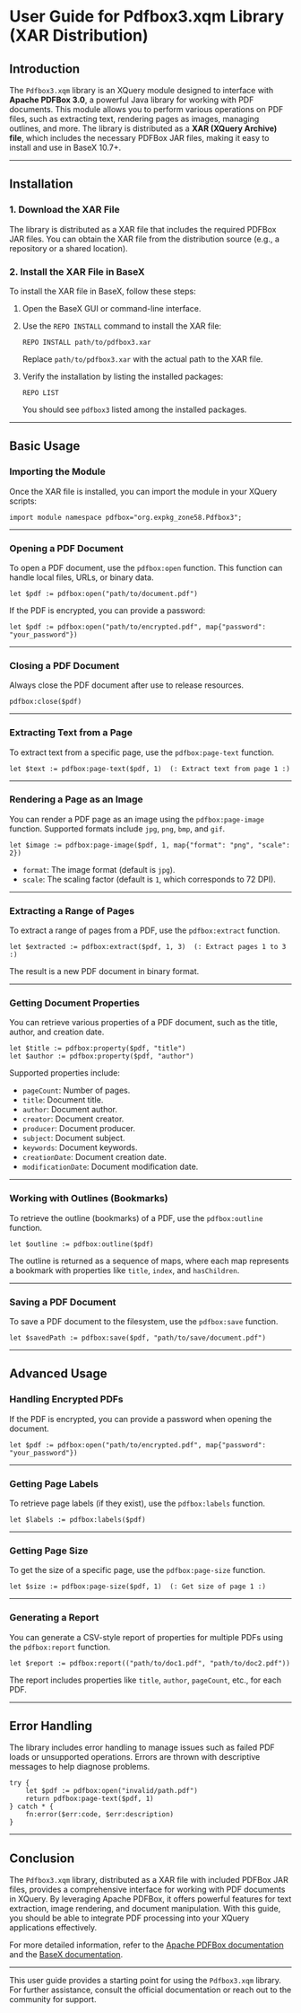 # User Guide for Pdfbox3.xqm Library (XAR Distribution)

## Introduction

The `Pdfbox3.xqm` library is an XQuery module designed to interface with **Apache PDFBox 3.0**, a powerful Java library for working with PDF documents. This module allows you to perform various operations on PDF files, such as extracting text, rendering pages as images, managing outlines, and more. The library is distributed as a **XAR (XQuery Archive) file**, which includes the necessary PDFBox JAR files, making it easy to install and use in BaseX 10.7+.

---

## Installation

### 1. Download the XAR File
The library is distributed as a XAR file that includes the required PDFBox JAR files. You can obtain the XAR file from the distribution source (e.g., a repository or a shared location).

### 2. Install the XAR File in BaseX
To install the XAR file in BaseX, follow these steps:

1. Open the BaseX GUI or command-line interface.
2. Use the `REPO INSTALL` command to install the XAR file:

   ```xquery
   REPO INSTALL path/to/pdfbox3.xar
   ```

   Replace `path/to/pdfbox3.xar` with the actual path to the XAR file.

3. Verify the installation by listing the installed packages:

   ```xquery
   REPO LIST
   ```

   You should see `pdfbox3` listed among the installed packages.

---

## Basic Usage

### Importing the Module
Once the XAR file is installed, you can import the module in your XQuery scripts:

```xquery
import module namespace pdfbox="org.expkg_zone58.Pdfbox3";
```

---

### Opening a PDF Document
To open a PDF document, use the `pdfbox:open` function. This function can handle local files, URLs, or binary data.

```xquery
let $pdf := pdfbox:open("path/to/document.pdf")
```

If the PDF is encrypted, you can provide a password:

```xquery
let $pdf := pdfbox:open("path/to/encrypted.pdf", map{"password": "your_password"})
```

---

### Closing a PDF Document
Always close the PDF document after use to release resources.

```xquery
pdfbox:close($pdf)
```

---

### Extracting Text from a Page
To extract text from a specific page, use the `pdfbox:page-text` function.

```xquery
let $text := pdfbox:page-text($pdf, 1)  (: Extract text from page 1 :)
```

---

### Rendering a Page as an Image
You can render a PDF page as an image using the `pdfbox:page-image` function. Supported formats include `jpg`, `png`, `bmp`, and `gif`.

```xquery
let $image := pdfbox:page-image($pdf, 1, map{"format": "png", "scale": 2})
```

- `format`: The image format (default is `jpg`).
- `scale`: The scaling factor (default is `1`, which corresponds to 72 DPI).

---

### Extracting a Range of Pages
To extract a range of pages from a PDF, use the `pdfbox:extract` function.

```xquery
let $extracted := pdfbox:extract($pdf, 1, 3)  (: Extract pages 1 to 3 :)
```

The result is a new PDF document in binary format.

---

### Getting Document Properties
You can retrieve various properties of a PDF document, such as the title, author, and creation date.

```xquery
let $title := pdfbox:property($pdf, "title")
let $author := pdfbox:property($pdf, "author")
```

Supported properties include:
- `pageCount`: Number of pages.
- `title`: Document title.
- `author`: Document author.
- `creator`: Document creator.
- `producer`: Document producer.
- `subject`: Document subject.
- `keywords`: Document keywords.
- `creationDate`: Document creation date.
- `modificationDate`: Document modification date.

---

### Working with Outlines (Bookmarks)
To retrieve the outline (bookmarks) of a PDF, use the `pdfbox:outline` function.

```xquery
let $outline := pdfbox:outline($pdf)
```

The outline is returned as a sequence of maps, where each map represents a bookmark with properties like `title`, `index`, and `hasChildren`.

---

### Saving a PDF Document
To save a PDF document to the filesystem, use the `pdfbox:save` function.

```xquery
let $savedPath := pdfbox:save($pdf, "path/to/save/document.pdf")
```

---

## Advanced Usage

### Handling Encrypted PDFs
If the PDF is encrypted, you can provide a password when opening the document.

```xquery
let $pdf := pdfbox:open("path/to/encrypted.pdf", map{"password": "your_password"})
```

---

### Getting Page Labels
To retrieve page labels (if they exist), use the `pdfbox:labels` function.

```xquery
let $labels := pdfbox:labels($pdf)
```

---

### Getting Page Size
To get the size of a specific page, use the `pdfbox:page-size` function.

```xquery
let $size := pdfbox:page-size($pdf, 1)  (: Get size of page 1 :)
```

---

### Generating a Report
You can generate a CSV-style report of properties for multiple PDFs using the `pdfbox:report` function.

```xquery
let $report := pdfbox:report(("path/to/doc1.pdf", "path/to/doc2.pdf"))
```

The report includes properties like `title`, `author`, `pageCount`, etc., for each PDF.

---

## Error Handling
The library includes error handling to manage issues such as failed PDF loads or unsupported operations. Errors are thrown with descriptive messages to help diagnose problems.

```xquery
try {
    let $pdf := pdfbox:open("invalid/path.pdf")
    return pdfbox:page-text($pdf, 1)
} catch * {
    fn:error($err:code, $err:description)
}
```

---

## Conclusion
The `Pdfbox3.xqm` library, distributed as a XAR file with included PDFBox JAR files, provides a comprehensive interface for working with PDF documents in XQuery. By leveraging Apache PDFBox, it offers powerful features for text extraction, image rendering, and document manipulation. With this guide, you should be able to integrate PDF processing into your XQuery applications effectively.

For more detailed information, refer to the [Apache PDFBox documentation](https://pdfbox.apache.org/docs/3.0.0/javadocs/) and the [BaseX documentation](https://docs.basex.org/).

--- 

This user guide provides a starting point for using the `Pdfbox3.xqm` library. For further assistance, consult the official documentation or reach out to the community for support.